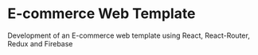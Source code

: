 # E-commerce Web Template

Development of an E-commerce web template using React, React-Router, Redux and Firebase
